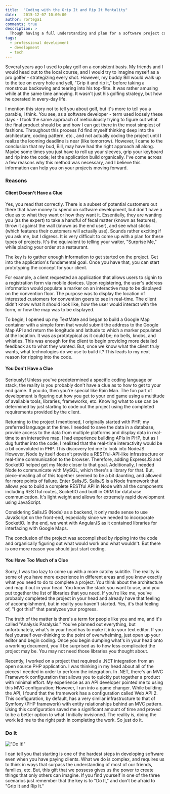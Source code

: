 ```yaml
---
title:  "Coding with the Grip It and Rip It Mentality"
date:   2015-12-07 10:00:00
author: rortega1
comments: true
description: >
  Though having a full understanding and plan for a software project can be very efficient in theory, sometimes you just have to tear into the code and figure it out as you go.  You can read about some of the benefits of a "Grip It and Rip It" mentality and situations that warrant that methodology. 
tags:
  - professional development
  - development
  - tech
---
```


Several years ago I used to play golf on a consistent basis.  My friends and I would head out to the local course, and I would try to imagine myself as a pro golfer - strategizing every shot.  However, my buddy Bill would walk up to the tee on every hole and yell, "Grip it and rip it," before taking a monstrous backswing and tearing into his top-flite.  It was rather amusing while at the same time annoying.  It wasn't just his golfing strategy, but how he operated in every-day life.

I mention this story not to tell you about golf, but it's more to tell you a parable, I think.  You see, as a software developer - term used loosely these days - I took the same approach of meticulously trying to figure out what the final product should be and how I can get there in the most simplest of fashions.  Throughout this process I'd find myself thinking deep into the architecture, coding pattern, etc., and not actually coding the project until I realize the looming deadline is near (like tomorrow).  However, I came to the conclusion that my bud, Bill, may have had the right approach all along.  Maybe some times you just have to roll up your sleeves, grip your keyboard and rip into the code; let the application build organically.  I've come across a few reasons why this method was necessary, and I believe this information can help you on your projects moving forward.

### Reasons

#### Client Doesn't Have a Clue

Yes, you read that correctly.  There is a subset of potential customers out there that have money to spend on software development, but don't have a clue as to what they want or how they want it.  Essentially, they are wanting you (as the expert) to take a handful of fecal matter (known as features), throw it against the wall (known as the end user), and see what sticks (which features their customers will actually use).  Sounds rather exciting if you ask me, but I digress.  It is very difficult to come up with a plan for these types of projects.  It's the equivalent to telling your waiter, "Surprise Me," while placing your order at a restaurant.

The key is to gather enough information to get started on the project.  Get into the application's fundamental goal.  Once you have that, you can start prototyping the concept for your client.     

For example, a client requested an application that allows users to signin to a registration form via mobile devices.  Upon registering, the user's address information would populate a marker on an interactive map to be displayed on the convention floor.  The purpose was to display the location of interested customers for convention goers to see in real-time.  The client didn't know what it should look like, how the user would interact with the form, or how the map was to be displayed.

To begin, I opened up my TextMate and began to build a Google Map container with a simple form that would submit the address to the Google Map API and return the longitude and latitude to which a marker populated at the location.  It was as prototypical as it could be; no bells, knobs, and whistles.  This was enough for the client to begin providing more detailed feedback as to what they wanted.  But, once we know what the client truly wants, what technologies do we use to build it?  This leads to my next reason for ripping into the code.

#### You Don't Have a Clue

Seriously!  Unless you've predetermined a specific coding language or stack, the reality is you probably don't have a clue as to how to get to your end game.  If you do, then you're special like Rain Man.  The fun part of development is figuring out how you get to your end game using a multitude of available tools, libraries, frameworks, etc.  Knowing what to use can be determined by just starting to code out the project using the completed requirements provided by the client.

Returning to the project I mentioned, I originally started with PHP, my preferred language at the time.  I needed to save the data in a database, provide access to the data from multiple platforms and display data in real-time to an interactive map.  I had experience building APIs in PHP, but as I dug further into the code, I realized that the real-time interactivity would be a bit convoluted in PHP.  This discovery led me to look into NodeJS.  However, Node by itself doesn't provide a RESTful-API-like infrastructure or real-time communication to the browser.  Therefore, adding ExpressJS and SocketIO helped get my Node closer to that goal.  Additionally, I needed Node to communicate with MySQL, which there's a library for that.  But, piece-mealing all of this together seemed to be a bit daunting, and allowed for more points of failure.  Enter SailsJS.  SailsJS is a Node framework that allows you to build a complete RESTful API in Node with all the components including RESTful routes, SocketIO and built in ORM for database communication.  It's light weight and allows for extremely rapid development using JavaScript.

Considering SailsJS (Node) as a backend, it only made sense to use JavaScript on the front-end, especially since we needed to incorporate SocketIO.  In the end, we went with AngularJS as it contained libraries for interfacing with Google Maps.

The conclusion of the project was accomplished by ripping into the code and organically figuring out what would work and what wouldn't.  But there is one more reason you should just start coding.

#### You Have Too Much of a Clue

Sorry, I was too lazy to come up with a more catchy subtitle.  The reality is some of you have more experience in different areas and you know exactly what you need to do to complete a project.  You think about the architecture and map it out in your head.  You know the stack you want to use, and you put together the list of libraries that you need.  If you're like me, you've probably completed the project in your head and already have that feeling of accomplishment, but in reality you haven't started.  Yes, it's that feeling of, "I got this!" that paralyzes your progress.

The truth of the matter is there's a term for people like you and me, and it's called "Analysis Paralysis."  You've planned out everything, but unfortunately, what's in your head has to make it into your text editor.  If you feel yourself over-thinking to the point of overwhelming, just open up your editor and begin coding.  Once you begin dumping what's in your head onto a working document, you'll be surprised as to how less complicated the project may be.  You may not need those libraries you thought about.

Recently, I worked on a project that required a .NET integration from an open source PHP application.  I was thinking in my head about all of the pieces I needed in order to perform the integration.  In .NET, there's an MVC Framework configuration that allows you to quickly put together a product with minimal effort.  My experience as an API developer pointed me to using this MVC configuration; However, I ran into a game changer.  While building the API, I found that the framework has a configuration called Web API 2.  This configuration, by default, has a very similar infrastructure to that of Symfony (PHP framework) with entity relationships behind an MVC pattern.  Using this configuration saved me a significant amount of time and proved to be a better option to what I initially invisioned.  The reality is, doing the work led me to the right path in completing the work.  So just do it.

### Do It

<div class="flex justify-center items-center">

!["Do It!"](/static/img/doit.png)

</div>
I can tell you that starting is one of the hardest steps in developing software even when you have paying clients.  What we do is complex, and requires us to think in ways that surpass the understanding of most of our friends, families, etc.  But, this gift that we possess gives us the power to create things that only others can imagine.  If you find yourself in one of the three scenarios just remember that the key is to "Do It," and don't be afraid to "Grip It and Rip It."